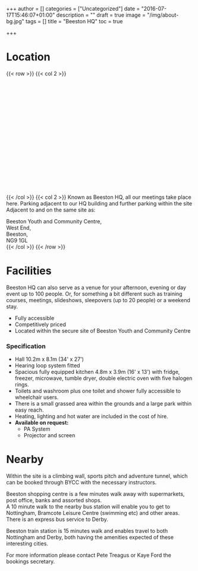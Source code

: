 +++
author = []
categories = ["Uncategorized"]
date = "2016-07-17T15:46:07+01:00"
description = ""
draft = true
image = "/img/about-bg.jpg"
tags = []
title = "Beeston HQ"
toc = true

+++

# Location

{{< row >}}
{{< col 2 >}}
<div id="map" style="height:300px"></div>
{{< /col >}}
{{< col 2 >}}
Known as Beeston HQ, all our meetings take place here. 
Parking adjacent to our HQ building and further parking within the site
Adjacent to and on the same site as:

Beeston Youth and Community Centre,  
West End,  
Beeston,  
NG9 1GL  
{{< /col >}}
{{< /row >}}

# Facilities
Beeston HQ can also serve as a venue for your afternoon, evening or day event up to 100 people. 
Or, for something a bit different such as training courses, meetings, slideshows, sleepovers (up to 20 people) or a weekend stay.

 * Fully accessible
 * Competitively priced
 * Located within the secure site of Beeston Youth and Community Centre

### Specification
 * Hall 10.2m x 8.1m (34' x 27')
 * Hearing loop system fitted
 * Spacious fully equipped kitchen 4.8m x 3.9m (16' x 13') with fridge, freezer, microwave, tumble dryer, double electric oven with five halogen rings.
 * Toilets and washroom plus one toilet and shower fully accessible to wheelchair users.
 * There is a small grassed area within the grounds and a large park within easy reach.
 * Heating, lighting and hot water are included in the cost of hire.
 * **Available on request:**
	*	PA System
	*	Projector and screen

# Nearby
Within the site is a climbing wall, sports pitch and adventure tunnel, which can be booked through BYCC with the necessary instructors.

Beeston shopping centre is a few minutes walk away with supermarkets, post office, banks and assorted shops.  
A 10 minute walk to the nearby bus station will enable you to get to Nottingham, Bramcote Leisure Centre (swimming etc) and other areas. There is an express bus service to Derby.

Beeston train station is 15 minutes walk and enables travel to both Nottingham and Derby, both having the amenities expected of these interesting cities.

For more information please contact Pete Treagus or Kaye Ford the bookings secretary.
